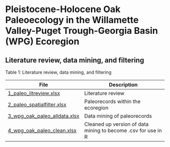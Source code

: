 # Pleistocene-Holocene Oak Paleoecology in the Willamette Valley-Puget Trough-Georgia Basin (WPG) Ecoregion

## Literature review, data mining, and filtering

Table 1: Literature review, data mining, and filtering

| File | Description |
|---|---|
| [1_paleo_litreview.xlsx](https://github.com/larissaissabron/WPG_paleo_oaks/blob/main/1_paleo_litreview.xlsx) | Literature review |
| [2_paleo_spatialfilter.xlsx](https://github.com/larissaissabron/WPG_paleo_oaks/blob/main/2_paleo_spatialfilter.xlsx) | Paleorecords within the ecoregion |
| [3_wpg_oak_paleo_alldata.xlsx](https://github.com/larissaissabron/WPG_paleo_oaks/blob/main/3_wpg_oak_paleo_alldata.xlsx) | Data mining of paleorecords |
| [4_wpg_oak_paleo_clean.xlsx](https://github.com/larissaissabron/WPG_paleo_oaks/blob/main/4_wpg_oak_paleo_clean.xlsx) | Cleaned up version of data mining to become .csv for use in R |
